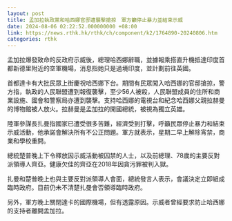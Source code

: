 ```yaml
---
layout: post
title: 孟加拉執政黨和哈西娜官邸遭襲擊搶掠　軍方籲停止暴力並結束示威
date: 2024-08-06 02:22:52.000000000 +08:00
link: https://news.rthk.hk/rthk/ch/component/k2/1764890-20240806.htm
categories: rthk
---
```


孟加拉爆發致命的反政府示威後，總理哈西娜辭職，並據報乘搭直升機抵達印度首都新德里附近的空軍機場，消息指她只是過境印度，並計劃前往英國。

首都達卡有大批民眾上街慶祝哈西娜下台。期間有民眾闖入哈西娜的官邸搶掠，警方指，執政的人民聯盟遭到報復襲擊，至少56人被殺，人民聯盟成員的住所和商業設施、國會和警察局亦遭到襲擊。支持哈西娜的電視台和紀念哈西娜父親拉赫曼的博物館被人放火。拉赫曼是孟加拉的開國總統，被視為獨立英雄。

陸軍參謀長扎曼指國家已遭受很多苦難，經濟受到打擊，呼籲民眾停止暴力和結束示威活動，他承諾會解決所有不公正問題。軍方就表示，星期二早上解除宵禁，商業和學校重開。

總統楚普晚上下令釋放因示威活動被囚禁的人士，以及前總理、78歲的主要反對派領導人齊亞。健康欠佳的齊亞在2018年因貪污罪被判入獄。

扎曼和楚普晚上也與主要反對派領導人會面，總統發言人表示，會議決定立即組成臨時政府。目前仍未不清楚扎曼會否領導臨時政府。

另外，軍方晚上關閉達卡的國際機場，但有透露原因。示威者曾經要求防止哈西娜的支持者離開孟加拉。
